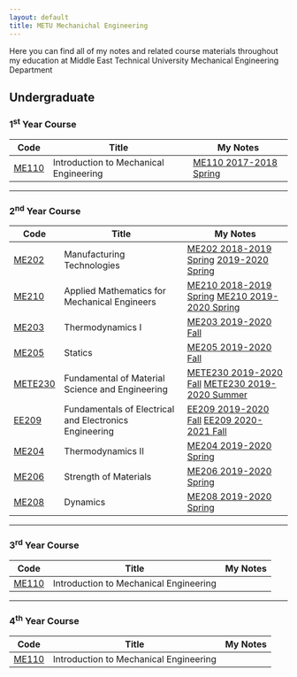 ```yaml
---
layout: default
title: METU Mechanichal Engineering
---
```

Here you can find all of my notes and related course materials throughout my education at Middle East Technical University Mechanical Engineering Department
## Undergraduate
### 1<sup>st</sup> Year Course

| Code                                                                         | Title                                  | My Notes |
| ---------------------------------------------------------------------------- | -------------------------------------- | -------- |
| [ME110](https://catalog.metu.edu.tr/course.php?prog=569&course_code=5690110) | Introduction to Mechanical Engineering | [ME110 2017-2018 Spring](https://drive.google.com/drive/folders/1Vg_rQASQAkpuCn23zn3XAGdrGHNXsmUB?usp=sharing)|

---

### 2<sup>nd</sup> Year Course

| Code                                                                         | Title                                   | My Notes |
| ---------------------------------------------------------------------------- | --------------------------------------- | ----- |
| [ME202](https://catalog.metu.edu.tr/course.php?course_code=5690202) | Manufacturing Technologies | [ME202 2018-2019 Spring](https://drive.google.com/drive/folders/1TIozv47L-s00U6psvhGdFq5A-u3eqxle?usp=sharing) [2019-2020 Spring](https://drive.google.com/drive/folders/1G7lvOqA3OECn948gKizS10-Ns2s4elr_?usp=sharing)|
| [ME210](https://catalog.metu.edu.tr/course.php?course_code=5690210) | 	Applied Mathematics for Mechanical Engineers | [ME210 2018-2019 Spring](https://drive.google.com/drive/folders/1-r4iDsOwSCSk7Uep0qqVBXz7QmGm3xKK?usp=sharing) [ME210 2019-2020 Spring](https://drive.google.com/drive/folders/1NYW7TLLlj9QKwwmews87owQAIrU3u2ur?usp=sharing)|
| [ME203](https://catalog.metu.edu.tr/course.php?course_code=5690203) | 	Thermodynamics I | [ME203 2019-2020 Fall](https://drive.google.com/drive/folders/1S9nfXhf1KaHBOM5MEUiPmbIK_6_pU8D_?usp=sharing) |
| [ME205](https://catalog.metu.edu.tr/course.php?course_code=5690205) | 	Statics | [ME205 2019-2020 Fall](https://drive.google.com/drive/folders/1IrjDNAv165s46zjg4CgkZrJH7GzIl53g?usp=sharing) |
| [METE230](https://catalog.metu.edu.tr/course.php?course_code=5700227) | 	Fundamental of Material Science and Engineering | [METE230 2019-2020 Fall](https://drive.google.com/drive/folders/1TE7be5r95YxAVBNkv0SPRHWwO_iy46dK?usp=sharing) [METE230 2019-2020 Summer](https://drive.google.com/drive/folders/1avBJIzNIIL-xB0SF5VDe4ywfges6pQaj?usp=sharing)|
| [EE209](https://catalog.metu.edu.tr/course.php?course_code=5670209) | 	Fundamentals of Electrical and Electronics Engineering | [EE209 2019-2020 Fall](https://drive.google.com/drive/folders/1kKGbfAwOcswpTZXcl5LT5shDrpLepmzm?usp=sharing) [EE209 2020-2021 Fall](https://drive.google.com/drive/folders/1dLfm8kqWOI2ianiaOCLwMnT4rEvyy7ce?usp=sharing) |
| [ME204](https://catalog.metu.edu.tr/course.php?course_code=5690204) | 	Thermodynamics II | [ME204 2019-2020 Spring](https://drive.google.com/drive/folders/1foVkPsCkMPyJ-GCuY7xlmMEuBPJn4gfI?usp=sharing) |
| [ME206](https://catalog.metu.edu.tr/course.php?course_code=5690206) | 	Strength of Materials | [ME206 2019-2020 Spring](https://drive.google.com/drive/folders/1yFK29a7lluLSCdgEdF_YxOKiuIwGrNzd?usp=sharing) |
| [ME208](https://catalog.metu.edu.tr/course.php?course_code=5690208) | 	Dynamics | [ME208 2019-2020 Spring](https://drive.google.com/drive/folders/1xnJqWcKuUoCG3Kr0R0mnO3D1Rh87ZQml?usp=sharing) |

---

### 3<sup>rd</sup> Year Course

| Code                                                                         | Title                                   | My Notes |
| ---------------------------------------------------------------------------- | --------------------------------------- | ----- |
| [ME110](https://catalog.metu.edu.tr/course.php?prog=569&course_code=5690110) | 	Introduction to Mechanical Engineering | |

---

### 4<sup>th</sup> Year Course

| Code                                                                         | Title                                   | My Notes |
| ---------------------------------------------------------------------------- | --------------------------------------- | ----- |
| [ME110](https://catalog.metu.edu.tr/course.php?prog=569&course_code=5690110) | 	Introduction to Mechanical Engineering | |
